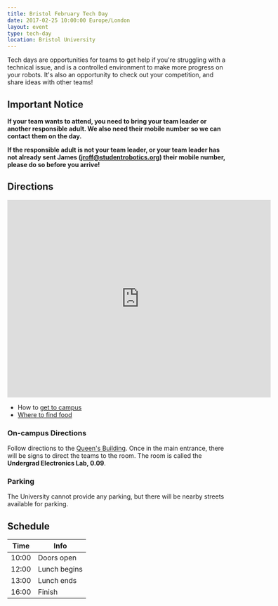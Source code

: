 ```yaml
---
title: Bristol February Tech Day
date: 2017-02-25 10:00:00 Europe/London
layout: event
type: tech-day
location: Bristol University
---
```


Tech days are opportunities for teams to get help if you're struggling with a
technical issue, and is a controlled environment to make more progress on your
robots. It's also an opportunity to check out your competition, and share ideas
with other teams!

## Important Notice

**If your team wants to attend, you need to bring your team leader or another
responsible adult. We also need their mobile number so we can contact them on
the day.**

**If the responsible adult is not your team leader, or your team leader has not
already sent James ([jroff@studentrobotics.org][mail-james]) their mobile number,
please do so before you arrive!**

## Directions

<iframe title="Map highlighting the location of the venue" src="https://www.google.com/maps/embed?pb=!1m18!1m12!1m3!1d2486.0780160880654!2d-2.6040860342318854!3d51.45672402962673!2m3!1f0!2f0!3f0!3m2!1i1024!2i768!4f13.1!3m3!1m2!1s0x48718dd986363e45%3A0x8090ea63b62c10ff!2sQueen&#39;s+Building%2C+University+Walk%2C+Bristol+BS8+1TR%2C+UK!5e0!3m2!1sen!2sus!4v1487239755481"
        width="600"
        height="450"
        frameborder="0"
        style="border:0"
        allowfullscreen>
</iframe>

* How to [get to campus][bristol-campus-directions]
* [Where to find food][bristol-food-map]

### On-campus Directions

Follow directions to the [Queen's Building][queens-building-info]. Once in the
main entrance, there will be signs to direct the teams to the room. The room is
called the **Undergrad Electronics Lab, 0.09**.

### Parking

The University cannot provide any parking, but there will be nearby streets
available for parking.

## Schedule

| Time  | Info         |
|-------|--------------|
| 10:00 | Doors open   |
| 12:00 | Lunch begins |
| 13:00 | Lunch ends   |
| 16:00 | Finish       |

[bristol-food-map]: https://drive.google.com/open?id=19grJjGqBAICK0pYD_jhhAQYjgrA&usp=sharing
[bristol-campus-directions]: http://www.bris.ac.uk/maps/directions/
[queens-building-info]: http://www.bristol.ac.uk/it-services/locations/studyspaces/spaces/buildings/queens
[mail-james]: mailto:jroff@studentrobotics.org
